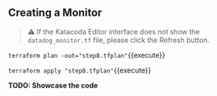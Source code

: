 ## Creating a Monitor

> ⚠️ If the Katacoda Editor interface does not show the `datadog_monitor.tf` file, please click the <i class="fa fa-sync"></i> Refresh button.

`terraform plan -out="step8.tfplan"`{{execute}}

`terraform apply "step8.tfplan"`{{execute}}

**TODO: Showcase the code**
